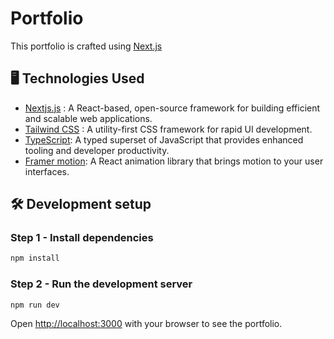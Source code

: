 # Portfolio

This portfolio is crafted using [Next.js](https://nextjs.org/)

## 🖥️ Technologies Used 

- [Nextjs.js](https://nextjs.org/) : A React-based, open-source framework for building efficient and scalable web applications.
- [Tailwind CSS](https://tailwindcss.com) : A utility-first CSS framework for rapid UI development.
- [TypeScript](https://www.typescriptlang.org): A typed superset of JavaScript that provides enhanced tooling and developer productivity.
- [Framer motion](https://www.framer.com/motion/): A React animation library that brings motion to your user interfaces.


## 🛠️ Development setup

### Step 1 - Install dependencies

```bash
npm install
```

### Step 2 - Run the development server

```bash
npm run dev
```

Open [http://localhost:3000](http://localhost:3000) with your browser to see the portfolio.
